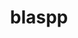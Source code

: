 ---
title: "blaspp"
layout: cache
categories: [package, v0.19]
meta: {"versions": ["2022.07.00"], "compilers": ["gcc@=11.1.0", "oneapi@=2022.1.0"], "oss": ["ubuntu20.04"], "platforms": ["linux"], "targets": ["x86_64"], "stacks": ["e4s", "e4s-oneapi"], "num_specs": 5, "num_specs_by_stack": {"e4s": 3, "e4s-oneapi": 2}}
spec_details: [{"hash": "clqahendqqnl7xske4gm6byg72yitctd", "compiler": "gcc@=11.1.0", "versions": ["2022.07.00"], "os": "ubuntu20.04", "platform": "linux", "target": "x86_64", "variants": ["amdgpu_target=gfx90a", "build_system=cmake", "build_type=RelWithDebInfo", "~cuda", "~ipo", "+openmp", "+rocm", "+shared"], "stacks": ["e4s"], "size": "-", "tarball": "https://binaries.spack.io/releases/v0.19/build_cache/linux-ubuntu20.04-x86_64/gcc-11.1.0/blaspp-2022.07.00/linux-ubuntu20.04-x86_64-gcc-11.1.0-blaspp-2022.07.00-clqahendqqnl7xske4gm6byg72yitctd.spack"}, {"hash": "a47hmjkjakcaxfxmxdh4nt7g6o7q2swc", "compiler": "gcc@=11.1.0", "versions": ["2022.07.00"], "os": "ubuntu20.04", "platform": "linux", "target": "x86_64", "variants": ["build_system=cmake", "build_type=RelWithDebInfo", "+cuda", "cuda_arch=80", "~ipo", "+openmp", "~rocm", "+shared"], "stacks": ["e4s"], "size": "-", "tarball": "https://binaries.spack.io/releases/v0.19/build_cache/linux-ubuntu20.04-x86_64/gcc-11.1.0/blaspp-2022.07.00/linux-ubuntu20.04-x86_64-gcc-11.1.0-blaspp-2022.07.00-a47hmjkjakcaxfxmxdh4nt7g6o7q2swc.spack"}, {"hash": "g6cdvlvi2gisgr2po2c3xbfp4fpam6ba", "compiler": "gcc@=11.1.0", "versions": ["2022.07.00"], "os": "ubuntu20.04", "platform": "linux", "target": "x86_64", "variants": ["build_system=cmake", "build_type=RelWithDebInfo", "~cuda", "~ipo", "+openmp", "~rocm", "+shared"], "stacks": ["e4s"], "size": "-", "tarball": "https://binaries.spack.io/releases/v0.19/build_cache/linux-ubuntu20.04-x86_64/gcc-11.1.0/blaspp-2022.07.00/linux-ubuntu20.04-x86_64-gcc-11.1.0-blaspp-2022.07.00-g6cdvlvi2gisgr2po2c3xbfp4fpam6ba.spack"}, {"hash": "jmsw2pqsaru4bal2v5adknxcg4rkdsa6", "compiler": "oneapi@=2022.1.0", "versions": ["2022.07.00"], "os": "ubuntu20.04", "platform": "linux", "target": "x86_64", "variants": ["build_system=cmake", "build_type=RelWithDebInfo", "~cuda", "~ipo", "+openmp", "~rocm", "+shared"], "stacks": ["e4s-oneapi"], "size": "-", "tarball": "https://binaries.spack.io/releases/v0.19/build_cache/linux-ubuntu20.04-x86_64/oneapi-2022.1.0/blaspp-2022.07.00/linux-ubuntu20.04-x86_64-oneapi-2022.1.0-blaspp-2022.07.00-jmsw2pqsaru4bal2v5adknxcg4rkdsa6.spack"}, {"hash": "zfbsmd7773qpv5twprbgy37dqpcdbtkc", "compiler": "oneapi@=2022.1.0", "versions": ["2022.07.00"], "os": "ubuntu20.04", "platform": "linux", "target": "x86_64", "variants": ["build_system=cmake", "build_type=RelWithDebInfo", "~cuda", "~ipo", "+openmp", "~rocm", "+shared"], "stacks": ["e4s-oneapi"], "size": "-", "tarball": "https://binaries.spack.io/releases/v0.19/build_cache/linux-ubuntu20.04-x86_64/oneapi-2022.1.0/blaspp-2022.07.00/linux-ubuntu20.04-x86_64-oneapi-2022.1.0-blaspp-2022.07.00-zfbsmd7773qpv5twprbgy37dqpcdbtkc.spack"}]
---